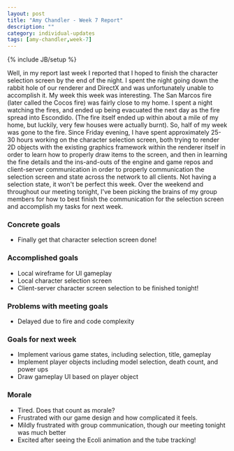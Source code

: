 ```yaml
---
layout: post
title: "Amy Chandler - Week 7 Report"
description: ""
category: individual-updates
tags: [amy-chandler,week-7]
---
```

{% include JB/setup %}

Well, in my report last week I reported that I hoped to finish the character selection screen by the end of the night. I spent the night going down the rabbit hole of our renderer and DirectX and was unfortunately unable to accomplish it. My week this week was interesting. The San Marcos fire (later called the Cocos fire) was fairly close to my home. I spent a night watching the fires, and ended up being evacuated the next day as the fire spread into Escondido. (The fire itself ended up within about a mile of my home, but luckily, very few houses were actually burnt). So, half of my week was gone to the fire. Since Friday evening, I have spent approximately 25-30 hours working on the character selection screen, both trying to render 2D objects with the existing graphics framework within the renderer itself in order to learn how to properly draw items to the screen, and then in learning the fine details and the ins-and-outs of the engine and game repos and client-server communication in order to properly communication the selection screen and state across the network to all clients. Not having a selection state, it won't be perfect this week. Over the weekend and throughout our meeting tonight, I've been picking the brains of my group members for how to best finish the communication for the selection screen and accomplish my tasks for next week.

### Concrete goals
 - Finally get that character selection screen done!

### Accomplished goals
 - Local wireframe for UI gameplay
 - Local character selection screen
 - Client-server character screen selection to be finished tonight!
 
### Problems with meeting goals
 - Delayed due to fire and code complexity

### Goals for next week
 - Implement various game states, including selection, title, gameplay
 - Implement player objects including model selection, death count, and power ups
 - Draw gameplay UI based on player object
 
### Morale
 - Tired. Does that count as morale?
 - Frustrated with our game design and how complicated it feels.
 - Mildly frustrated with group communication, though our meeting tonight was much better
 - Excited after seeing the Ecoli animation and the tube tracking!